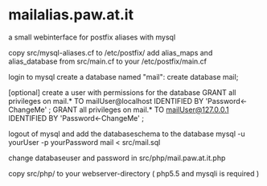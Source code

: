 mailalias.paw.at.it
===================

a small webinterface for postfix aliases with mysql

copy src/mysql-aliases.cf to /etc/postfix/
add alias_maps and alias_database from src/main.cf to your /etc/postfix/main.cf

login to mysql
create a database named "mail":
create database mail;

[optional] create a user with permissions for the database
GRANT all privileges on mail.* TO mailUser@localhost IDENTIFIED BY 'Password<-ChangeMe' ;
GRANT all privileges on mail.* TO mailUser@127.0.0.1 IDENTIFIED BY 'Password<-ChangeMe' ;

logout of mysql and add the databaseschema to the database
mysql -u yourUser -p yourPassword mail < src/mail.sql


change databaseuser and password in src/php/mail.paw.at.it.php

copy src/php/ to your webserver-directory ( php5.5 and mysqli is required )

